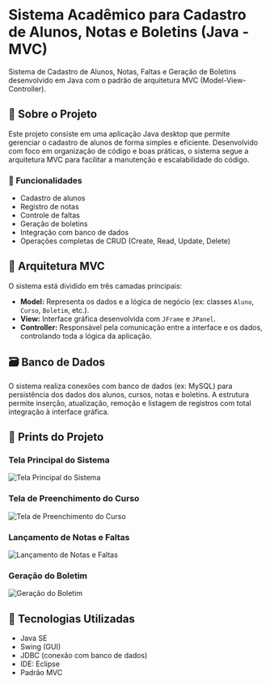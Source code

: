 # Sistema Acadêmico para Cadastro de Alunos, Notas e Boletins (Java - MVC)

Sistema de Cadastro de Alunos, Notas, Faltas e Geração de Boletins desenvolvido em Java com o padrão de arquitetura MVC (Model-View-Controller).

## 📌 Sobre o Projeto

Este projeto consiste em uma aplicação Java desktop que permite gerenciar o cadastro de alunos de forma simples e eficiente. Desenvolvido com foco em organização de código e boas práticas, o sistema segue a arquitetura MVC para facilitar a manutenção e escalabilidade do código.

### 🔧 Funcionalidades

- Cadastro de alunos
- Registro de notas
- Controle de faltas
- Geração de boletins
- Integração com banco de dados
- Operações completas de CRUD (Create, Read, Update, Delete)

## 🧩 Arquitetura MVC

O sistema está dividido em três camadas principais:

- **Model:** Representa os dados e a lógica de negócio (ex: classes `Aluno`, `Curso`, `Boletim`, etc.).
- **View:** Interface gráfica desenvolvida com `JFrame` e `JPanel`.
- **Controller:** Responsável pela comunicação entre a interface e os dados, controlando toda a lógica da aplicação.

## 🗃️ Banco de Dados

O sistema realiza conexões com banco de dados (ex: MySQL) para persistência dos dados dos alunos, cursos, notas e boletins. A estrutura permite inserção, atualização, remoção e listagem de registros com total integração à interface gráfica.

## 📸 Prints do Projeto

### Tela Principal do Sistema  
![Tela Principal do Sistema](https://img001.prntscr.com/file/img001/my1mMGl6S-an2kbOwUZeAA.png)

### Tela de Preenchimento do Curso  
![Tela de Preenchimento do Curso](https://img001.prntscr.com/file/img001/kWefjL_ZSZOwSocFZ0ErjA.png)

### Lançamento de Notas e Faltas  
![Lançamento de Notas e Faltas](https://img001.prntscr.com/file/img001/FQHTGWb8RAKA0aVwL8ULtQ.png)

### Geração do Boletim  
![Geração do Boletim](https://img001.prntscr.com/file/img001/yqHhYjinTEOWRpKGVYd3Qg.png)

## 🚀 Tecnologias Utilizadas

- Java SE
- Swing (GUI)
- JDBC (conexão com banco de dados)
- IDE: Eclipse
- Padrão MVC
